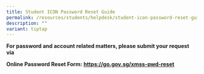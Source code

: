 ```yaml
---
title: Student ICON Password Reset Guide
permalink: /resources/students/helpdesk/student-icon-password-reset-guide/
description: ""
variant: tiptap
---
```

<p><strong>For password and account related matters, please submit your request via</strong>
</p>
<p><strong>Online Password Reset Form:</strong>&nbsp;<strong><a href="https://go.gov.sg/xmss-pwd-reset" rel="noopener noreferrer nofollow" target="_blank">https://go.gov.sg/xmss-pwd-reset</a></strong>
</p>